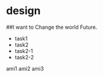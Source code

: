# design
##I want to Change the world Future. 
* task1
* task2
 * task2-1
 * task2-2

ami1
ami2
ami3
